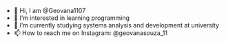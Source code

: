 - 👋 Hi, I am @Geovana1107
- 👀 I’m interested in learning programming
- 🌱 I’m currently studying systems analysis and development at university
- 📫 How to reach me on Instagram: @geovanasouza_11
